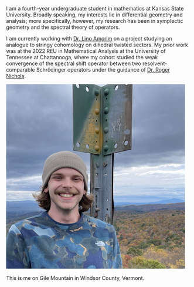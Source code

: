 I am a fourth-year undergraduate student in mathematics at Kansas State University. Broadly speaking, my interests lie in differential geometry and analysis; more specifically, however, my research has been in symplectic geometry and the spectral theory of operators.

I am currently working with [Dr. Lino Amorim](https://www.math.ksu.edu/~lamorim/) on a project studying an analogue to stringy cohomology on dihedral twisted sectors. My prior work was at the 2022 REU in Mathematical Analysis at the University of Tennessee at Chattanooga, where my cohort studied the weak convergence of the spectral shift operator between two resolvent-comparable Schrödinger operators under the guidance of [Dr. Roger Nichols](https://sites.google.com/mocs.utc.edu/rogernicholshomepage/home).

<img src="main.jpg" alt="me">

This is me on Gile Mountain in Windsor County, Vermont.